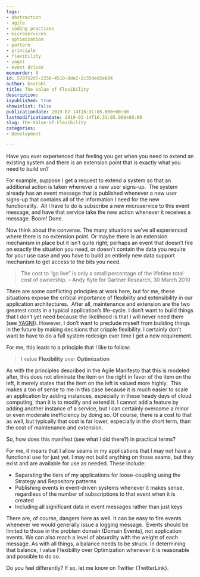 ```yaml
---
tags:
- abstraction
- agile
- coding practices
- microservices
- optimization
- pattern
- principle
- flexibility
- yagni
- event driven
menuorder: 0
id: 578752d7-225b-4510-8de2-2c35ded2eb84
author: bsstahl
title: The Value of Flexibility
description: 
ispublished: true
showinlist: false
publicationdate: 2019-02-14T16:31:05.000+00:00
lastmodificationdate: 2019-02-14T16:31:05.000+00:00
slug: The-Value-of-Flexibility
categories:
- Development

---
```

Have you ever experienced that feeling you get when you need to extend an existing system and there is an extension point that is exactly what you need to build on?

For example, suppose I get a request to extend a system so that an additional action is taken whenever a new user signs-up.  The system already has an event message that is published whenever a new user signs-up that contains all of the information I need for the new functionality.  All I have to do is subscribe a new microservice to this event message, and have that service take the new action whenever it receives a message. Boom! Done.

Now think about the converse. The many situations we’ve all experienced where there is no extension point. Or maybe there is an extension mechanism in place but it isn’t quite right; perhaps an event that doesn’t fire on exactly the situation you need, or doesn’t contain the data you require for your use case and you have to build an entirely new data support mechanism to get access to the bits you need.


> The cost to “go live” is only a small percentage of the lifetime total cost of ownership. – Andy Kyte for Gartner Research, 30 March 2010


There are some conflicting principles at work here, but for me, these situations expose the critical importance of flexibility and extensibility in our application architectures.  After all, maintenance and extension are the two greatest costs in a typical application’s life-cycle. I don’t want to build things that I don’t yet need because the likelihood is that I will never need them (see [YAGNI](http://www.cognitiveinheritance.com/?tag=/yagni)). However, I don’t want to preclude myself from building things in the future by making decisions that cripple flexibility. I certainly don’t want to have to do a full system redesign ever time I get a new requirement.

For me, this leads to a principle that I like to follow:


> I value **Flexibility** over **Optimization**


As with the principles described in the Agile Manifesto that this is modeled after, this does not eliminate the item on the right in favor of the item on the left, it merely states that the item on the left is valued more highly.  This makes a ton of sense to me in this case because it is much easier to scale an application by adding instances, especially in these heady days of cloud computing, than it is to modify and extend it. I cannot add a feature by adding another instance of a service, but I can certainly overcome a minor or even moderate inefficiency by doing so. Of course, there is a cost to that as well, but typically that cost is far lower, especially in the short term, than the cost of maintenance and extension.

So, how does this manifest (see what I did there?) in practical terms?

For me, it means that I allow seams in my applications that I may not have a functional use for just yet. I may not build anything on those seams, but they exist and are available for use as needed. These include:

- Separating the tiers of my applications for loose-coupling using the Strategy and Repository patterns
- Publishing events in event-driven systems whenever it makes sense, regardless of the number of subscriptions to that event when it is created
- Including all significant data in event messages rather than just keys


There are, of course, dangers here as well. It can be easy to fire events whenever we would generally issue a logging message.  Events should be limited to those in the problem domain (Domain Events), not application events. We can also reach a level of absurdity with the weight of each message. As with all things, a balance needs to be struck. In determining that balance, I value Flexibility over Optimization whenever it is reasonable and possible to do so.

Do you feel differently? If so, let me know on Twitter {TwitterLink}.